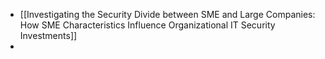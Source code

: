 - [[Investigating the Security Divide between SME and Large Companies: How SME Characteristics Influence Organizational IT Security Investments]]
-